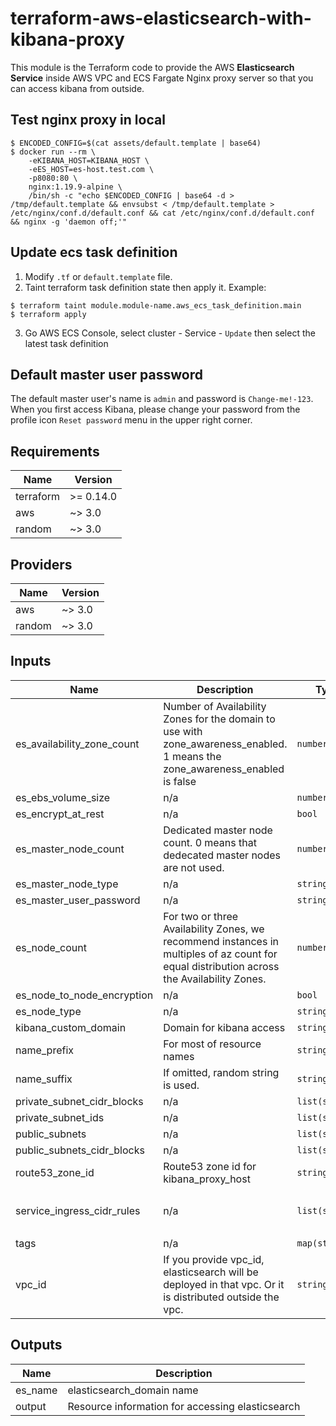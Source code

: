 # terraform-aws-elasticsearch-with-kibana-proxy
This module is the Terraform code to provide the AWS **Elasticsearch Service**
inside AWS VPC and ECS Fargate Nginx proxy server
so that you can access kibana from outside.

## Test nginx proxy in local

```
$ ENCODED_CONFIG=$(cat assets/default.template | base64)
$ docker run --rm \
    -eKIBANA_HOST=KIBANA_HOST \
    -eES_HOST=es-host.test.com \
    -p8080:80 \
    nginx:1.19.9-alpine \
    /bin/sh -c "echo $ENCODED_CONFIG | base64 -d > /tmp/default.template && envsubst < /tmp/default.template > /etc/nginx/conf.d/default.conf && cat /etc/nginx/conf.d/default.conf && nginx -g 'daemon off;'"
```

## Update ecs task definition

1. Modify `.tf` or `default.template` file.
2. Taint terraform task definition state then apply it. Example:

```
$ terraform taint module.module-name.aws_ecs_task_definition.main
$ terraform apply
```

3. Go AWS ECS Console, select cluster - Service - `Update`
   then select the latest task definition

## Default master user password
The default master user's name is `admin` and password is `Change-me!-123`.
When you first access Kibana, please change your password
from the profile icon `Reset password` menu in the upper right corner.

## Requirements

| Name | Version |
|------|---------|
| terraform | >= 0.14.0 |
| aws | ~> 3.0 |
| random | ~> 3.0 |

## Providers

| Name | Version |
|------|---------|
| aws | ~> 3.0 |
| random | ~> 3.0 |

## Inputs

| Name | Description | Type | Default | Required |
|------|-------------|------|---------|:--------:|
| es\_availability\_zone\_count | Number of Availability Zones for the domain to use with zone\_awareness\_enabled. 1 means the zone\_awareness\_enabled is false | `number` | `1` | no |
| es\_ebs\_volume\_size | n/a | `number` | `10` | no |
| es\_encrypt\_at\_rest | n/a | `bool` | `false` | no |
| es\_master\_node\_count | Dedicated master node count. 0 means that dedecated master nodes are not used. | `number` | `0` | no |
| es\_master\_node\_type | n/a | `string` | `"m3.medium.elasticsearch"` | no |
| es\_master\_user\_password | n/a | `string` | `"Change-me!-123"` | no |
| es\_node\_count | For two or three Availability Zones, we recommend instances in multiples of az count for equal distribution across the Availability Zones. | `number` | `1` | no |
| es\_node\_to\_node\_encryption | n/a | `bool` | `false` | no |
| es\_node\_type | n/a | `string` | `"t3.medium.elasticsearch"` | no |
| kibana\_custom\_domain | Domain for kibana access | `string` | n/a | yes |
| name\_prefix | For most of resource names | `string` | `"terraform-es"` | no |
| name\_suffix | If omitted, random string is used. | `string` | `""` | no |
| private\_subnet\_cidr\_blocks | n/a | `list(string)` | `[]` | no |
| private\_subnet\_ids | n/a | `list(string)` | `[]` | no |
| public\_subnets | n/a | `list(string)` | `[]` | no |
| public\_subnets\_cidr\_blocks | n/a | `list(string)` | `[]` | no |
| route53\_zone\_id | Route53 zone id for kibana\_proxy\_host | `string` | n/a | yes |
| service\_ingress\_cidr\_rules | n/a | `list(string)` | <pre>[<br>  "0.0.0.0/0"<br>]</pre> | no |
| tags | n/a | `map(string)` | `{}` | no |
| vpc\_id | If you provide vpc\_id, elasticsearch will be deployed in that vpc. Or it is distributed outside the vpc. | `string` | n/a | yes |

## Outputs

| Name | Description |
|------|-------------|
| es\_name | elasticsearch\_domain name |
| output | Resource information for accessing elasticsearch |
